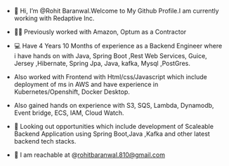 - 👋 Hi, I’m @Rohit Baranwal.Welcome to My Github Profile.I am currently working with Redaptive Inc.
- 🏢💼 Previously worked with Amazon, Optum as a Contractor 
- 💻 Have 4 Years 10 Months of experience as a Backend Engineer where i have hands on with Java, Spring Boot ,Rest Web Services, Guice, Jersey ,Hibernate, Spring Jpa, Java, kafka, Mysql ,PostGres.                   
- Also worked with Frontend with Html/css/Javascript which include deployment of ms in AWS and have experience in Kubernetes/Openshift, Docker Desktop.
- Also gained hands on experience with  S3, SQS, Lambda, Dynamodb, Event bridge, ECS, IAM, Cloud Watch.

   
- 👀 Looking out opportunities which include development of Scaleable Backend Application using Spring Boot,Java ,Kafka and other latest backend tech stacks.
- 📩 I am reachable at @rohitbaranwal.810@gmail.com
<!---
Rohit8101996/Rohit8101996 is a ✨ special ✨ repository because its `README.md` (this file) appears on your GitHub profile.
You can click the Preview link to take a look at your changes.
--->

